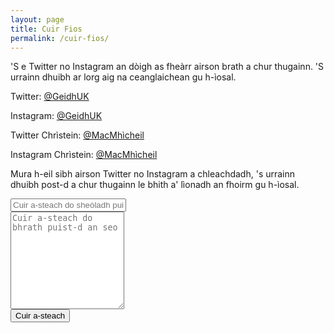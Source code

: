 ```yaml
---
layout: page
title: Cuir Fios
permalink: /cuir-fios/
---
```


'S e Twitter no Instagram an dòigh as fheàrr airson brath a chur thugainn. 'S urrainn dhuibh ar lorg aig na ceanglaichean gu h-ìosal.

Twitter: [@GeidhUK](https://www.twitter.com/GeidhUK)

Instagram: [@GeidhUK](https://www.instagram.com/GeidhUK)

Twitter Chrìstein: [@MacMhìcheil](https://www.twitter.com/MacMhicheil)

Instagram Chrìstein: [@MacMhìcheil](https://www.instagram.com/MacMhicheil)

Mura h-eil sibh airson Twitter no Instagram a chleachdadh, 's urrainn dhuibh post-d a chur thugainn le bhith a' lìonadh an fhoirm gu h-ìosal.

<form action="https://formspree.io/mqkzdoro" method="POST">
  <div class="form-group">
    <input class="form-control" type="text" name="email" placeholder="Cuir a-steach do sheòladh puist-d an seo"><br/>
    <textarea class="form-control" type="text" name="content" rows="10" placeholder="Cuir a-steach do bhrath puist-d an seo"></textarea><br/>
    <input class="form-control" type="hidden" name="_next" value="{{ site.baseurl }}/taing/">
    <input class="form-control" type="hidden" name="_subject" value="Brath ùr bho leughadair Geidh.uk">
    <input class="form-control" type="text" name="_gotcha" style="display:none">
    <input class="form-control" type="submit" value="Cuir a-steach">
  </div>
</form>
